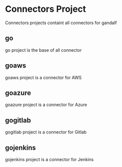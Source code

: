 # Connectors Project

Connectors projects containt all connectors for gandalf

## go 
go project is the base of all connector

## goaws
goaws project is a connector for AWS

## goazure
goazure project is a connector for Azure

## gogitlab
gogitlab project is a connector for Gitlab

## gojenkins
gojenkins project is a connector for Jenkins

